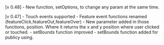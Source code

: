  [v 0.48]
    - New function, setOptions, to change any param at the same time.

  [v 0.47]
    - Touch events supported
    - Feature event functions renamed (featureClick,featureOut,featureOver)
    - New parameter added in those functions, position. Where it returns the x and y position where user clicked or touched.
    - setBounds function improved
    - setBounds function added for publicy using.